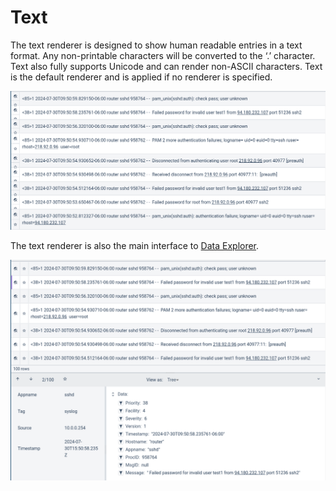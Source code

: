 # Text

The text renderer is designed to show human readable entries in a text format. Any non-printable characters will be converted to the ‘.’ character. Text also fully supports Unicode and can render non-ASCII characters. Text is the default renderer and is applied if no renderer is specified.

![](text.png)

The text renderer is also the main interface to [Data Explorer](/gui/data-explorer/de).

![](dataexplorer.png)
